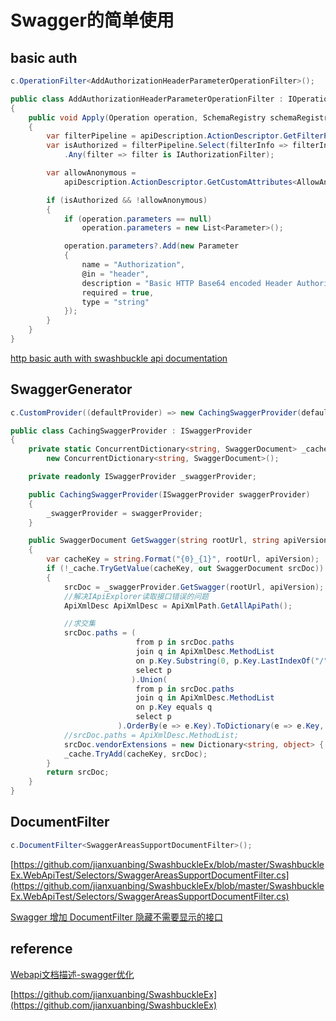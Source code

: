 # Swagger的简单使用

## basic auth

```csharp
c.OperationFilter<AddAuthorizationHeaderParameterOperationFilter>();
```

```csharp
public class AddAuthorizationHeaderParameterOperationFilter : IOperationFilter
{
    public void Apply(Operation operation, SchemaRegistry schemaRegistry, ApiDescription apiDescription)
    {
        var filterPipeline = apiDescription.ActionDescriptor.GetFilterPipeline();
        var isAuthorized = filterPipeline.Select(filterInfo => filterInfo.Instance)
            .Any(filter => filter is IAuthorizationFilter);

        var allowAnonymous =
            apiDescription.ActionDescriptor.GetCustomAttributes<AllowAnonymousAttribute>().Any();

        if (isAuthorized && !allowAnonymous)
        {
            if (operation.parameters == null)
                operation.parameters = new List<Parameter>();

            operation.parameters?.Add(new Parameter
            {
                name = "Authorization",
                @in = "header",
                description = "Basic HTTP Base64 encoded Header Authorization",
                required = true,
                type = "string"
            });
        }
    }
}

```

[http basic auth with swashbuckle api documentation
](https://stackoverflow.com/questions/30222117/http-basic-auth-with-swashbuckle-api-documentation)

## SwaggerGenerator

```csharp
c.CustomProvider((defaultProvider) => new CachingSwaggerProvider(defaultProvider));
```

```csharp
public class CachingSwaggerProvider : ISwaggerProvider
{
    private static ConcurrentDictionary<string, SwaggerDocument> _cache =
        new ConcurrentDictionary<string, SwaggerDocument>();

    private readonly ISwaggerProvider _swaggerProvider;

    public CachingSwaggerProvider(ISwaggerProvider swaggerProvider)
    {
        _swaggerProvider = swaggerProvider;
    }

    public SwaggerDocument GetSwagger(string rootUrl, string apiVersion)
    {
        var cacheKey = string.Format("{0}_{1}", rootUrl, apiVersion);
        if (!_cache.TryGetValue(cacheKey, out SwaggerDocument srcDoc))
        {
            srcDoc = _swaggerProvider.GetSwagger(rootUrl, apiVersion);
            //解决IApiExplorer读取接口错误的问题
            ApiXmlDesc ApiXmlDesc = ApiXmlPath.GetAllApiPath();

            //求交集
            srcDoc.paths = (
                            from p in srcDoc.paths
                            join q in ApiXmlDesc.MethodList
                            on p.Key.Substring(0, p.Key.LastIndexOf("/")) equals q
                            select p
                           ).Union(
                            from p in srcDoc.paths
                            join q in ApiXmlDesc.MethodList
                            on p.Key equals q
                            select p
                        ).OrderBy(e => e.Key).ToDictionary(e => e.Key, e => e.Value);
            //srcDoc.paths = ApiXmlDesc.MethodList;
            srcDoc.vendorExtensions = new Dictionary<string, object> { { "ControllerDesc", ApiXmlDesc.ControllerList } };
            _cache.TryAdd(cacheKey, srcDoc);
        }
        return srcDoc;
    }
}
```

## DocumentFilter

```csharp
c.DocumentFilter<SwaggerAreasSupportDocumentFilter>();
```

[https://github.com/jianxuanbing/SwashbuckleEx/blob/master/SwashbuckleEx.WebApiTest/Selectors/SwaggerAreasSupportDocumentFilter.cs](https://github.com/jianxuanbing/SwashbuckleEx/blob/master/SwashbuckleEx.WebApiTest/Selectors/SwaggerAreasSupportDocumentFilter.cs)

[Swagger 增加 DocumentFilter 隐藏不需要显示的接口](https://www.cnblogs.com/kellynic/p/6092879.html)

## reference

[Webapi文档描述-swagger优化](http://www.cnblogs.com/jianxuanbing/p/7376757.html)

[https://github.com/jianxuanbing/SwashbuckleEx](https://github.com/jianxuanbing/SwashbuckleEx)
